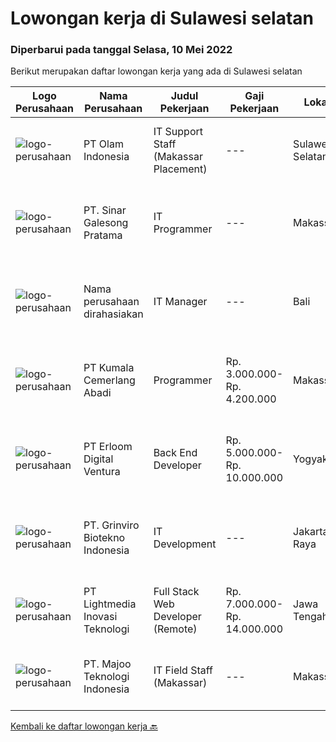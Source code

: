 
  # Lowongan kerja di Sulawesi selatan

  ### Diperbarui pada tanggal Selasa, 10 Mei 2022

  Berikut merupakan daftar lowongan kerja yang ada di Sulawesi selatan

  |Logo Perusahaan | Nama Perusahaan | Judul Pekerjaan | Gaji Pekerjaan | Lokasi | Deskripsi | Tanggal diunggah | Pranala |
  | -------------- | --------------- | --------------- | --------- | --------- | -------------- | ------- | ----------- |
  |![logo-perusahaan](https://image-service-cdn.seek.com.au/7668f8ba6f215857c6b491a199a2476689c52d6a/ee4dce1061f3f616224767ad58cb2fc751b8d2dc)|PT Olam Indonesia|IT Support Staff (Makassar Placement)|---|Sulawesi Selatan|About JIVAJIVA Indonesia is a group of Olam International, one of the largest agribusiness in the world. At Jiva Indonesia, we’re focused on solving...|Senin, 09 Mei 2022|https://www.jobstreet.co.id/id/job/it-support-staff-makassar-placement-3875166?token=0~5eb46dbd-ad19-4ef6-baa9-1a720257d5f0&sectionRank=1&jobId=jobstreet-id-job-3875166|
|![logo-perusahaan](https://image-service-cdn.seek.com.au/68bcef58e082c05328a94e0ca8fc84c74e977cdb/ee4dce1061f3f616224767ad58cb2fc751b8d2dc)|PT. Sinar Galesong Pratama|IT Programmer|---|Makassar|Tugas Pekerjaan: Melakukan pekerjaan yang berhubungan dengan bagian staff IT.  Development &amp; troubleshoot sistem. Mendokumentasikan mulai dari...|Jumat, 06 Mei 2022|https://www.jobstreet.co.id/id/job/it-programmer-3868411?token=0~5eb46dbd-ad19-4ef6-baa9-1a720257d5f0&sectionRank=2&jobId=jobstreet-id-job-3868411|
|![logo-perusahaan](https://i.ibb.co/sqvTCh9/112815900-stock-vector-no-image-available-icon-flat-vector.webp)|Nama perusahaan dirahasiakan|IT Manager|---|Bali|Pendidikan minimal S1 segala jurusan Minimal memiliki 1 tahun pengalaman kerja di bidang yang sama Memiliki pengetahuan mengenai PHP dan bahasa...|Selasa, 03 Mei 2022|https://www.jobstreet.co.id/id/job/it-manager-3871361?token=0~5eb46dbd-ad19-4ef6-baa9-1a720257d5f0&sectionRank=3&jobId=jobstreet-id-job-3871361|
|![logo-perusahaan](https://image-service-cdn.seek.com.au/509b3e8b21f45217fd76b979857b15287a002c24/ee4dce1061f3f616224767ad58cb2fc751b8d2dc)|PT Kumala Cemerlang Abadi|Programmer|Rp. 3.000.000-Rp. 4.200.000|Makassar|kualifikasi: Usia maksimal. 28 Tahun Minimal Pendidikan S1 Teknik Informatika / Sistem Informasi Memiliki Pengalaman minimum 1 tahun Familiar dengan...|Rabu, 04 Mei 2022|https://www.jobstreet.co.id/id/job/programmer-3859036?token=0~5eb46dbd-ad19-4ef6-baa9-1a720257d5f0&sectionRank=4&jobId=jobstreet-id-job-3859036|
|![logo-perusahaan](https://image-service-cdn.seek.com.au/7b0850d0262c85ca3c0fa4d6a9c005f1450e6d9f/ee4dce1061f3f616224767ad58cb2fc751b8d2dc)|PT Erloom Digital Ventura|Back End Developer|Rp. 5.000.000-Rp. 10.000.000|Yogyakarta|Requirements: Candidate must possess at least Bachelor's Degree in Engineering (Computer/Telecommunication), Computer Science/Information Technology...|Rabu, 04 Mei 2022|https://www.jobstreet.co.id/id/job/back-end-developer-3865731?token=0~5eb46dbd-ad19-4ef6-baa9-1a720257d5f0&sectionRank=5&jobId=jobstreet-id-job-3865731|
|![logo-perusahaan](https://image-service-cdn.seek.com.au/66821140834a53c532360563c3fcd55bbf381709/ee4dce1061f3f616224767ad58cb2fc751b8d2dc)|PT. Grinviro Biotekno Indonesia|IT Development|---|Jakarta Raya|Deskripsi Pekerjaan : Membuat dan mendesign program sesuai kebutuhan perusahaan Melakukan perubahan program sesuai perkembangan dan kebutuhan...|Selasa, 26 April 2022|https://www.jobstreet.co.id/id/job/it-development-3850596?token=0~5eb46dbd-ad19-4ef6-baa9-1a720257d5f0&sectionRank=6&jobId=jobstreet-id-job-3850596|
|![logo-perusahaan](https://image-service-cdn.seek.com.au/ebfe0f91667a47547f62ce1bea5320e2313e817f/ee4dce1061f3f616224767ad58cb2fc751b8d2dc)|PT Lightmedia Inovasi Teknologi|Full Stack Web Developer (Remote)|Rp. 7.000.000-Rp. 14.000.000|Jawa Tengah|Responsibilities:  Design and develop web applications from the existing framework Develop, test, and support technical solutions across a full-stack...|Kamis, 28 April 2022|https://www.jobstreet.co.id/id/job/full-stack-web-developer-remote-3869948?token=0~5eb46dbd-ad19-4ef6-baa9-1a720257d5f0&sectionRank=7&jobId=jobstreet-id-job-3869948|
|![logo-perusahaan](https://image-service-cdn.seek.com.au/2a2c8a948d223cf92abbc34c9b4e6cee325386db/ee4dce1061f3f616224767ad58cb2fc751b8d2dc)|PT. Majoo Teknologi Indonesia|IT Field Staff (Makassar)|---|Makassar|Deskripsi Pekerjaan : Melakukan instalasi beserta pengaturan software dan hardware majoo. Memberikan edukasi (training) kepada staff /manager/ owner...|Senin, 11 April 2022|https://www.jobstreet.co.id/id/job/it-field-staff-makassar-3850948?token=0~5eb46dbd-ad19-4ef6-baa9-1a720257d5f0&sectionRank=8&jobId=jobstreet-id-job-3850948|


  [Kembali ke daftar lowongan kerja 🔙](../README.md#daftar-lowongan-kerja)
  